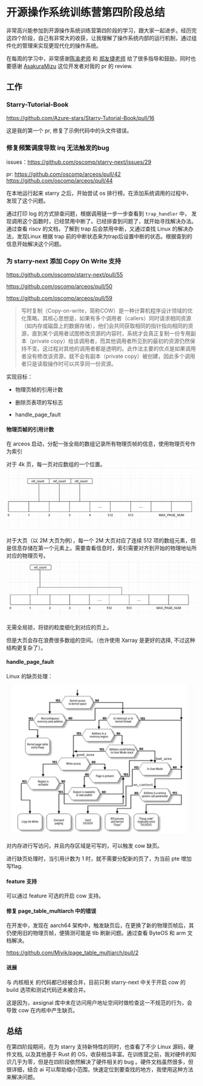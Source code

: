 # 开源操作系统训练营第四阶段总结

非常高兴能参加到开源操作系统训练营第四阶段的学习，跟大家一起进步。经历完这四个阶段，自己有非常大的收获，让我理解了操作系统内部的运行机制，通过组件化的管理来实现更现代化的操作系统。

在每周的学习中，非常感谢[陈渝老师](https://github.com/chyyuu) 和 [郑友捷老师](https://github.com/Azure-stars) 给了很多指导和鼓励，同时也要感谢 [AsakuraMizu](https://github.com/AsakuraMizu) 这位开发者对我的 pr 的 review.

## 工作

### Starry-Tutorial-Book

https://github.com/Azure-stars/Starry-Tutorial-Book/pull/16

这是我的第一个 pr, 修复了示例代码中的头文件错误。

### 修复频繁调度导致 irq 无法触发的bug

issues：https://github.com/oscomp/starry-next/issues/29

pr: 
https://github.com/oscomp/arceos/pull/42
https://github.com/oscomp/arceos/pull/44

在本地运行起来 starry 之后，开始尝试 os 排行榜。在添加系统调用的过程中，发现了这个问题。

通过打印 log 的方式排查问题，根据调用链一步一步查看到 `trap_handler` 中， 发现调用这个函数时，已经禁用中断了。已经排查到问题了，就开始寻找解决办法。通过查看 riscv 的文档，了解到 trap 后会禁用中断，又通过查找 Linux 的解决办法，发现Linux 根据 trap 前的中断状态来为trap后设置中断的状态。根据查到的信息开始解决这个问题。

### 为 starry-next 添加 Copy On Write 支持

https://github.com/oscomp/starry-next/pull/55

https://github.com/oscomp/arceos/pull/50

https://github.com/oscomp/arceos/pull/59

>写时复制（Copy-on-write，简称COW）是一种计算机程序设计领域的优化策略。其核心思想是，如果有多个调用者（callers）同时请求相同资源（如内存或磁盘上的数据存储），他们会共同获取相同的指针指向相同的资源，直到某个调用者试图修改资源的内容时，系统才会真正复制一份专用副本（private copy）给该调用者，而其他调用者所见到的最初的资源仍然保持不变。这过程对其他的调用者都是透明的。此作法主要的优点是如果调用者没有修改该资源，就不会有副本（private copy）被创建，因此多个调用者只是读取操作时可以共享同一份资源。

实现目标：

- 物理页帧的引用计数

- 删除页表项的写标志

- handle_page_fault

#### 物理页帧的引用计数

在 arceos 启动，分配一张全局的数组记录所有物理页帧的信息，使用物理页号作为索引

对于 4k 页，每一页对应数组的一个位置。
![4k页](./asserts/4k_page.png)

对于大页（以 2M 大页为例），每一个 2M 大页对应了连续 512 项的数组元素，但是信息存储在第一个元素上。需要查看信息时，索引需要对齐到开始的物理地址所对应的物理页号。
![2m页](./asserts/2m_page.png)

无需全局锁，将锁的粒度细化到对应的页上。

但是大页会存在浪费很多数组的空间。（也许使用 Xarray 是更好的选择, 不过这种结构更复杂了）。

#### handle_page_fault

Linux 的缺页处理：

![alt text](./asserts/handle_page_fault.png)

对内存进行写访问，并且内存区域是可写的，可以触发 cow 缺页。

进行缺页处理时，当引用计数为 1 时，就不需要分配新的页了，为当前 pte 增加写flag.

#### feature 支持

可以通过 feature 可选的开启 cow 支持。

#### 修复 page_table_multiarch 中的错误

在开发中，发现在 aarch64 架构中，触发缺页后，在更换了新的物理页帧后，其仍使用旧的物理页帧，便猜测可能是 tlb 刷新问题。通过查看 ByteOS 和 arm 文档解决。

https://github.com/Mivik/page_table_multiarch/pull/2

#### 进展

与 内核相关 的代码都已经被合并，目前只剩 starry-next 中关于开启 cow 的build 选项和测试代码还未被合并。

这是因为，axsignal 库中未在访问用户地址空间时做检查这一不规范的行为，会导致 cow 在内核中产生缺页。

## 总结

在第四阶段期间，在为 starry 支持新特性的同时，也查看了不少 Linux 源码，硬件文档, 以及其他基于 Rust 的 OS，收获相当丰富。在训练营之前，我对硬件的知识几乎为零，但是在四阶段依然解决了硬件相关的 bug 。硬件文档虽然很多，但很详细，结合 ai 可以帮助缩小范围，快速定位到要查找的地方，我使用这种方法来解决问题。